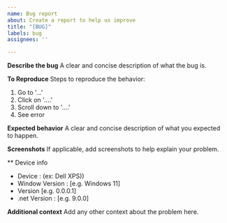 ```yaml
---
name: Bug report
about: Create a report to help us improve
title: "[BUG]"
labels: bug
assignees: ''

---
```


**Describe the bug**
A clear and concise description of what the bug is.

**To Reproduce**
Steps to reproduce the behavior:
1. Go to '...'
2. Click on '....'
3. Scroll down to '....'
4. See error

**Expected behavior**
A clear and concise description of what you expected to happen.

**Screenshots**
If applicable, add screenshots to help explain your problem.

** Device info 
 - Device : (ex:  Dell XPS))
 - Window Version : [e.g.  Windows 11]
 - Version [e.g. 0.0.0.1]
- .net Version : [e.g. 9.0.0]

**Additional context**
Add any other context about the problem here.
